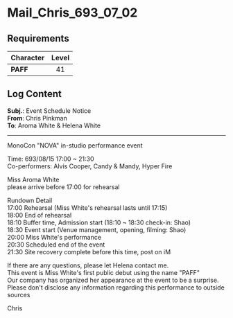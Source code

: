 # Mail_Chris_693_07_02
## Requirements
|Character|Level|
|---------|:---:|
|**PAFF** | 41  |

## Log Content
**Subj.**: Event Schedule Notice<br>
**From**: Chris Pinkman<br>
**To**: Aroma White & Helena White
___
MonoCon "NOVA" in\-studio performance event

Time: 693/08/15 17:00 ~ 21:30<br>
Co\-performers: Alvis Cooper, Candy & Mandy, Hyper Fire

Miss Aroma White<br>
please arrive before 17:00 for rehearsal

Rundown Detail<br>
17:00 Rehearsal (Miss White's rehearsal lasts until 17:15)<br>
18:00 End of rehearsal<br>
18:10 Buffer time, Admission start (18:10 ~ 18:30 check\-in: Shao)<br>
18:30 Event start (Venue management, opening, filming: Shao)<br>
20:00 Miss White's performance<br>
20:30 Scheduled end of the event<br>
21:30 Site recovery complete before this time, post on iM

If there are any questions, please let Helena contact me.<br>
This event is Miss White's first public debut using the name "PAFF"<br>
Our company has organized her appearance at the event to be a surprise.<br>
Please don't disclose any information regarding this performance to outside sources

Chris
